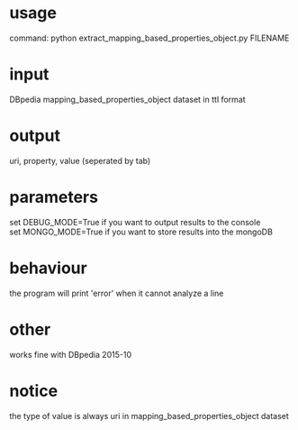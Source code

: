 # usage
command: python extract_mapping_based_properties_object.py FILENAME
# input
DBpedia mapping_based_properties_object dataset in ttl format
# output
uri, property, value (seperated by tab)
# parameters
set DEBUG_MODE=True if you want to output results to the console  
set MONGO_MODE=True if you want to store results into the mongoDB
# behaviour
the program will print 'error' when it cannot analyze a line
# other
works fine with DBpedia 2015-10
# notice
the type of value is always uri in mapping_based_properties_object dataset
